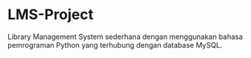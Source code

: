 # LMS-Project
Library Management System sederhana dengan menggunakan bahasa pemrograman Python yang terhubung dengan database MySQL.
